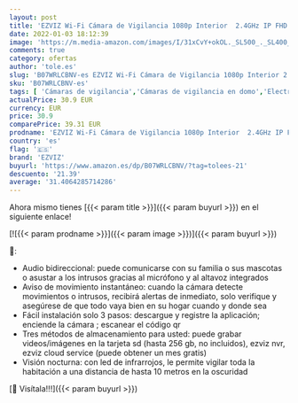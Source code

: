 ```yaml
---
layout: post
title: 'EZVIZ Wi-Fi Cámara de Vigilancia 1080p Interior  2.4GHz IP FHD Cámara de Seguridad con Visión Nocturna  Audio Bidireccional  Monitor de Bebé  Detección de Movimiento  Compatible con Alexa  C1mini'
date: 2022-01-03 18:12:39
image: 'https://m.media-amazon.com/images/I/31xCvY+okOL._SL500_._SL400_.jpg'
comments: true
category: ofertas
author: 'tole.es'
slug: 'B07WRLCBNV-es EZVIZ Wi-Fi Cámara de Vigilancia 1080p Interior 2.4GHz IP...'
sku: 'B07WRLCBNV-es'
tags: [ 'Cámaras de vigilancia','Cámaras de vigilancia en domo','Electrónica','Fotografía y videocámaras','bebé','ezviz', ]
actualPrice: 30.9 EUR
currency: EUR
price: 30.9
comparePrice: 39.31 EUR
prodname: 'EZVIZ Wi-Fi Cámara de Vigilancia 1080p Interior  2.4GHz IP FHD Cámara de Seguridad con Visión Nocturna  Audio Bidireccional  Monitor de Bebé  Detección de Movimiento  Compatible con Alexa  C1mini'
country: 'es'
flag: '🇪🇸'
brand: 'EZVIZ'
buyurl: 'https://www.amazon.es/dp/B07WRLCBNV/?tag=tolees-21'
descuento: '21.39'
average: '31.4064285714286'
---
```


Ahora mismo tienes [{{< param title >}}]({{< param buyurl >}}) en el siguiente enlace!

[![{{< param prodname >}}]({{< param image >}})]({{< param buyurl >}})

🔎:

- Audio bidireccional: puede comunicarse con su familia o sus mascotas o asustar a los intrusos gracias al micrófono y al altavoz integrados
- Aviso de movimiento instantáneo: cuando la cámara detecte movimientos o intrusos, recibirá alertas de inmediato, solo verifique y asegúrese de que todo vaya bien en su hogar cuando y donde sea
- Fácil instalación solo 3 pasos: descargue y registre la aplicación; enciende la cámara ; escanear el código qr
- Tres métodos de almacenamiento para usted: puede grabar videos/imágenes en la tarjeta sd (hasta 256 gb, no incluidos), ezviz nvr, ezviz cloud service (puede obtener un mes gratis)
- Visión nocturna: con led de infrarrojos, le permite vigilar toda la habitación a una distancia de hasta 10 metros en la oscuridad

[🛒 Visítala!!!]({{< param buyurl >}})

